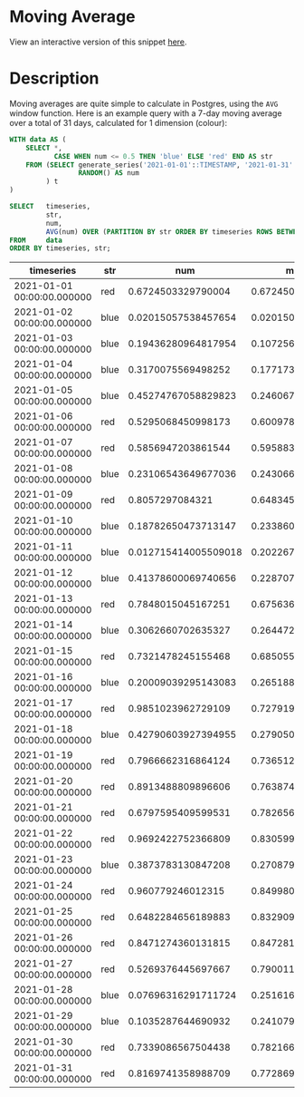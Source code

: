 # Moving Average
View an interactive version of this snippet [here](https://count.co/n/u5jbJD3MDX6?vm=e).

# Description
Moving averages are quite simple to calculate in Postgres, using the `AVG` window function. Here is an example query with a 7-day moving average over a total of 31 days, calculated for 1 dimension (colour):

```sql
WITH data AS (
    SELECT *,
           CASE WHEN num <= 0.5 THEN 'blue' ELSE 'red' END AS str
    FROM (SELECT generate_series('2021-01-01'::TIMESTAMP, '2021-01-31'::TIMESTAMP, '1 day') AS timeseries,
                 RANDOM() AS num
         ) t
)

SELECT   timeseries,
         str,
         num,
         AVG(num) OVER (PARTITION BY str ORDER BY timeseries ROWS BETWEEN 7 PRECEDING AND CURRENT ROW) AS mov_avg
FROM     data
ORDER BY timeseries, str;
```

timeseries|str|num|mov_avg
| --- | ----------- | ------ |-------- |
2021-01-01 00:00:00.000000|red|0.6724503329790004|0.6724503329790004
2021-01-02 00:00:00.000000|blue|0.02015057538457654|0.02015057538457654
2021-01-03 00:00:00.000000|blue|0.19436280964817954|0.10725669251637804
2021-01-04 00:00:00.000000|blue|0.3170075569498252|0.17717364732752708
2021-01-05 00:00:00.000000|blue|0.45274767058829823|0.24606715314271987
2021-01-06 00:00:00.000000|red|0.5295068450998173|0.6009785890394088
2021-01-07 00:00:00.000000|red|0.5856947203861544|0.5958839661549907
2021-01-08 00:00:00.000000|blue|0.23106543649677036|0.24306680981352996
2021-01-09 00:00:00.000000|red|0.8057297084321|0.648345401724268
2021-01-10 00:00:00.000000|blue|0.18782650473713147|0.23386009230079688
2021-01-11 00:00:00.000000|blue|0.012715414005509018|0.20226799540147006
2021-01-12 00:00:00.000000|blue|0.41378600069740656|0.22870774606346211
2021-01-13 00:00:00.000000|red|0.7848015045167251|0.6756366222827594
2021-01-14 00:00:00.000000|blue|0.3062660702635327|0.26447218292333163
2021-01-15 00:00:00.000000|red|0.7321478245155468|0.685055155988224
2021-01-16 00:00:00.000000|blue|0.20009039295143083|0.26518813083623805
2021-01-17 00:00:00.000000|red|0.9851023962729109|0.7279190474574649
2021-01-18 00:00:00.000000|blue|0.42790603927394955|0.2790504411267536
2021-01-19 00:00:00.000000|red|0.7966662316864124|0.7365124454860834
2021-01-20 00:00:00.000000|red|0.8913488809896606|0.7638747639874159
2021-01-21 00:00:00.000000|red|0.6797595409599531|0.7826563509699329
2021-01-22 00:00:00.000000|red|0.9692422752366809|0.8305997953262487
2021-01-23 00:00:00.000000|blue|0.3873783130847208|0.2708792714388064
2021-01-24 00:00:00.000000|red|0.960779246012315|0.8499809875237756
2021-01-25 00:00:00.000000|red|0.6482284656189883|0.8329093576615585
2021-01-26 00:00:00.000000|red|0.8471274360131815|0.8472818090987628
2021-01-27 00:00:00.000000|red|0.5269376445697667|0.7900112151358698
2021-01-28 00:00:00.000000|blue|0.07696316291711724|0.2516164872413498
2021-01-29 00:00:00.000000|blue|0.1035287644690932|0.241079269707845
2021-01-30 00:00:00.000000|red|0.7339086567504438|0.7821665182688737
2021-01-31 00:00:00.000000|red|0.8169741358988709|0.772869675132525

